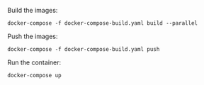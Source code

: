 Build the images: 

```
docker-compose -f docker-compose-build.yaml build --parallel
```

Push the images: 

```
docker-compose -f docker-compose-build.yaml push
```

Run the container: 

```
docker-compose up
```